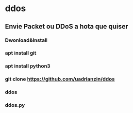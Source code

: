 # ddos 

## Envie Packet ou DDoS a hota que quiser

### Dwonload&Install

### apt install git

### apt install python3

### git clone https://github.com/uadrianzin/ddos

### ddos

### ddos.py

